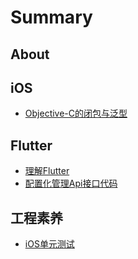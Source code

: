 # Summary

## About


## iOS
* [Objective-C的闭包与泛型](./iOS/ClosureAndGeneric.md)


## Flutter
* [理解Flutter](./Flutter/1-1.md)
* [配置化管理Api接口代码](./Flutter/1-4.md)


## 工程素养
* [iOS单元测试](./CleanCoder/iOS-Unit-Testing.md)


<!-- ## 解决方案 -->


